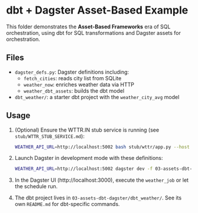 # dbt + Dagster Asset-Based Example

This folder demonstrates the **Asset-Based Frameworks** era of SQL orchestration, using dbt for SQL transformations and Dagster assets for orchestration.

## Files

- `dagster_defs.py`: Dagster definitions including:
  - `fetch_cities`: reads city list from SQLite
  - `weather_now`: enriches weather data via HTTP
  - `weather_dbt_assets`: builds the dbt model
- `dbt_weather/`: a starter dbt project with the `weather_city_avg` model


## Usage

1. (Optional) Ensure the WTTR.IN stub service is running (see `stub/WTTR_STUB_SERVICE.md`):

   ```bash
   WEATHER_API_URL=http://localhost:5002 bash stub/wttr/app.py --host 0.0.0.0 --port 5002 --data-file stub/wttr/data/j1_basic.json
   ```

2. Launch Dagster in development mode with these definitions:

   ```bash
   WEATHER_API_URL=http://localhost:5002 dagster dev -f 03-assets-dbt-dagster/dagster_defs.py
   ```

3. In the Dagster UI (http://localhost:3000), execute the `weather_job` or let the schedule run.

4. The dbt project lives in `03-assets-dbt-dagster/dbt_weather/`. See its own `README.md` for dbt-specific commands.
